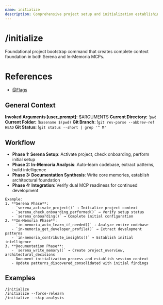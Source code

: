 ```yaml
---
name: initialize
description: Comprehensive project setup and initialization establishing dual MCP foundation.
---
```


# /initialize

Foundational project bootstrap command that creates complete context foundation in both Serena and In-Memoria MCPs.

# References
- [@Flags](../FLAGS.md)

## General Context
**Invoked Arguments [user_prompt]:** $ARGUMENTS
**Current Directory:** !`pwd`
**Current Folder:** !`basename $(pwd)`
**Git Branch:** !`git rev-parse --abbrev-ref HEAD`
**Git Status:**
!`git status --short | grep '^ M'`

## Workflow
- **Phase 1: Serena Setup**: Activate project, check onboarding, perform initial setup
- **Phase 2: In-Memoria Analysis**: Auto-learn codebase, extract patterns, build intelligence
- **Phase 3: Documentation Synthesis**: Write core memories, establish architectural foundation
- **Phase 4: Integration**: Verify dual MCP readiness for continued development

```
Example:
1. **Serena Phase**:
   - `serena_activate_project()` → Initialize project context
   - `serena_check_onboarding_performed()` → Verify setup status
   - `serena_onboarding()` → Complete initial configuration
2. **In-Memoria Phase**:
   - `in-memoria_auto_learn_if_needed()` → Analyze entire codebase
   - `in-memoria_get_developer_profile()` → Extract development patterns
   - `in-memoria_contribute_insights()` → Establish initial intelligence
3. **Documentation Phase**:
   - `serena_write_memory()` → Create project_overview, architectural_decisions
   - Document initialization process and establish session context
   - Update patterns_discovered_consolidated with initial findings
```

## Examples
```
/initialize
/initialize --force-relearn
/initialize --skip-analysis
```
